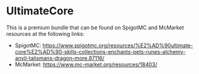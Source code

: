 # UltimateCore

This is a premium bundle that can be found on SpigotMC and McMarket resources at the following links:

- SpigotMC: https://www.spigotmc.org/resources/%E2%AD%90ultimate-core%E2%AD%90-skills-collections-enchants-pets-runes-alchemy-anvil-talismans-dragon-more.87116/
- McMarket: https://www.mc-market.org/resources/18403/
